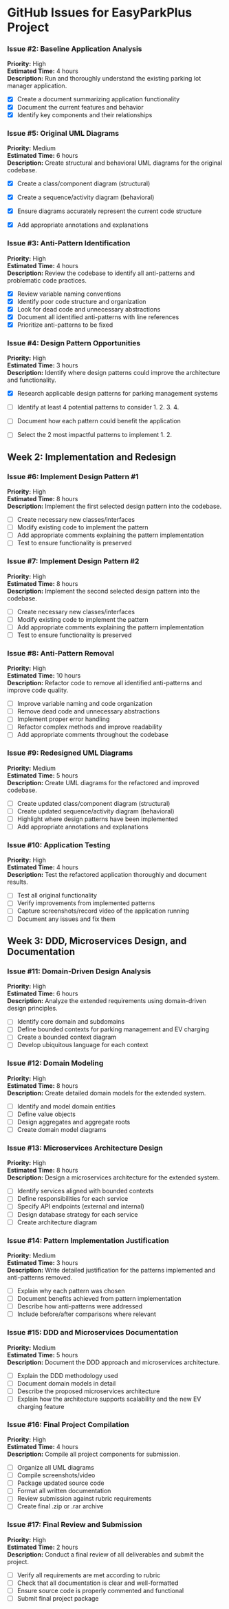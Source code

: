 # GitHub Issues for EasyParkPlus Project

### Issue #2: Baseline Application Analysis
**Priority:** High  
**Estimated Time:** 4 hours  
**Description:** Run and thoroughly understand the existing parking lot manager application.
- [X] Create a document summarizing application functionality
- [X] Document the current features and behavior
- [X] Identify key components and their relationships

### Issue #5: Original UML Diagrams
**Priority:** Medium  
**Estimated Time:** 6 hours  
**Description:** Create structural and behavioral UML diagrams for the original codebase.
- [X] Create a class/component diagram (structural)
- [X] Create a sequence/activity diagram (behavioral)
- [X] Ensure diagrams accurately represent the current code structure
- [X] Add appropriate annotations and explanations


### Issue #3: Anti-Pattern Identification
**Priority:** High  
**Estimated Time:** 4 hours  
**Description:** Review the codebase to identify all anti-patterns and problematic code practices.
- [X] Review variable naming conventions
- [X] Identify poor code structure and organization
- [X] Look for dead code and unnecessary abstractions
- [X] Document all identified anti-patterns with line references
- [X] Prioritize anti-patterns to be fixed

### Issue #4: Design Pattern Opportunities
**Priority:** High  
**Estimated Time:** 3 hours  
**Description:** Identify where design patterns could improve the architecture and functionality.
- [X] Research applicable design patterns for parking management systems
- [ ] Identify at least 4 potential patterns to consider
    1.
    2.
    3.
    4.
- [ ] Document how each pattern could benefit the application
- [ ] Select the 2 most impactful patterns to implement
    1.
    2.



## Week 2: Implementation and Redesign

### Issue #6: Implement Design Pattern #1
**Priority:** High  
**Estimated Time:** 8 hours  
**Description:** Implement the first selected design pattern into the codebase.
- [ ] Create necessary new classes/interfaces
- [ ] Modify existing code to implement the pattern
- [ ] Add appropriate comments explaining the pattern implementation
- [ ] Test to ensure functionality is preserved

### Issue #7: Implement Design Pattern #2
**Priority:** High  
**Estimated Time:** 8 hours  
**Description:** Implement the second selected design pattern into the codebase.
- [ ] Create necessary new classes/interfaces
- [ ] Modify existing code to implement the pattern
- [ ] Add appropriate comments explaining the pattern implementation
- [ ] Test to ensure functionality is preserved

### Issue #8: Anti-Pattern Removal
**Priority:** High  
**Estimated Time:** 10 hours  
**Description:** Refactor code to remove all identified anti-patterns and improve code quality.
- [ ] Improve variable naming and code organization
- [ ] Remove dead code and unnecessary abstractions
- [ ] Implement proper error handling
- [ ] Refactor complex methods and improve readability
- [ ] Add appropriate comments throughout the codebase

### Issue #9: Redesigned UML Diagrams
**Priority:** Medium  
**Estimated Time:** 5 hours  
**Description:** Create UML diagrams for the refactored and improved codebase.
- [ ] Create updated class/component diagram (structural)
- [ ] Create updated sequence/activity diagram (behavioral)
- [ ] Highlight where design patterns have been implemented
- [ ] Add appropriate annotations and explanations

### Issue #10: Application Testing
**Priority:** High  
**Estimated Time:** 4 hours  
**Description:** Test the refactored application thoroughly and document results.
- [ ] Test all original functionality
- [ ] Verify improvements from implemented patterns
- [ ] Capture screenshots/record video of the application running
- [ ] Document any issues and fix them

## Week 3: DDD, Microservices Design, and Documentation

### Issue #11: Domain-Driven Design Analysis
**Priority:** High  
**Estimated Time:** 6 hours  
**Description:** Analyze the extended requirements using domain-driven design principles.
- [ ] Identify core domain and subdomains
- [ ] Define bounded contexts for parking management and EV charging
- [ ] Create a bounded context diagram
- [ ] Develop ubiquitous language for each context

### Issue #12: Domain Modeling
**Priority:** High  
**Estimated Time:** 8 hours  
**Description:** Create detailed domain models for the extended system.
- [ ] Identify and model domain entities
- [ ] Define value objects
- [ ] Design aggregates and aggregate roots
- [ ] Create domain model diagrams

### Issue #13: Microservices Architecture Design
**Priority:** High  
**Estimated Time:** 8 hours  
**Description:** Design a microservices architecture for the extended system.
- [ ] Identify services aligned with bounded contexts
- [ ] Define responsibilities for each service
- [ ] Specify API endpoints (external and internal)
- [ ] Design database strategy for each service
- [ ] Create architecture diagram

### Issue #14: Pattern Implementation Justification
**Priority:** Medium  
**Estimated Time:** 3 hours  
**Description:** Write detailed justification for the patterns implemented and anti-patterns removed.
- [ ] Explain why each pattern was chosen
- [ ] Document benefits achieved from pattern implementation
- [ ] Describe how anti-patterns were addressed
- [ ] Include before/after comparisons where relevant

### Issue #15: DDD and Microservices Documentation
**Priority:** Medium  
**Estimated Time:** 5 hours  
**Description:** Document the DDD approach and microservices architecture.
- [ ] Explain the DDD methodology used
- [ ] Document domain models in detail
- [ ] Describe the proposed microservices architecture
- [ ] Explain how the architecture supports scalability and the new EV charging feature

### Issue #16: Final Project Compilation
**Priority:** High  
**Estimated Time:** 4 hours  
**Description:** Compile all project components for submission.
- [ ] Organize all UML diagrams
- [ ] Compile screenshots/video
- [ ] Package updated source code
- [ ] Format all written documentation
- [ ] Review submission against rubric requirements
- [ ] Create final .zip or .rar archive

### Issue #17: Final Review and Submission
**Priority:** High  
**Estimated Time:** 2 hours  
**Description:** Conduct a final review of all deliverables and submit the project.
- [ ] Verify all requirements are met according to rubric
- [ ] Check that all documentation is clear and well-formatted
- [ ] Ensure source code is properly commented and functional
- [ ] Submit final project package